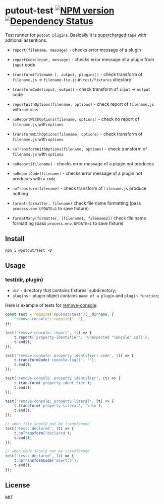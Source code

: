 # putout-test [![NPM version][NPMIMGURL]][NPMURL] [![Dependency Status][DependencyStatusIMGURL]][DependencyStatusURL]

[NPMIMGURL]:                https://img.shields.io/npm/v/@putout/test.svg?style=flat&longCache=true
[NPMURL]:                   https://npmjs.org/package/@putout/test"npm"

[DependencyStatusURL]:      https://david-dm.org/coderaiser/putout?path=packages/test-runner
[DependencyStatusIMGURL]:   https://david-dm.org/coderaiser/putout.svg?path=packages/test-runner

Test runner for `putout plugins`. Basically it is [supercharged](https://github.com/coderaiser/supertape) `tape` with aditional asseritions:

- `report(filename, message)` - checks error message of a plugin
- `reportCode(input, message)` - checks error message of a plugin from `input` code
- `transform(filename [, output, plugins])` - check transform of `filename.js` -> `filename-fix.js` in `test/fixtures` directory
- `transformCode(input, output)` - check transform of `input` -> `output` code

- `reportWithOptions(filename, options)` - check report of `filename.js` with `options`
- `noReportWithOptions(filename, options)` - check no report of `filename.js` with `options`
- `transformWithOptions(filename, options)` - check transform of `filename.js` with `options`
- `noTransformWithOptions(filename, options)` - check transform of `filename.js` with `options`

- `noReport(filename)` - checks error message of a plugin not produces
- `noReportCode(filename)` - checks error message of a plugin not produces with a `code`
- `noTransform(filename)` - check transform of `filename.js` produce nothing

- `format(formatter, filename)` check file name formatting (pass `process.env.UPDATE=1` to save fixture)
- `formatMany(formatter, [filename1, filename2])` check file name formatting (pass `process.env.UPDATE=1` to save fixture)

## Install

```
npm i @putout/test -D
```

## Usage

### test(dir, plugin)
- `dir` - directory that contains fixtures` subdirectory;
- `plugins` - plugin object contains `name of a plugin` and `plugin function`;

Here is example of tests for [remove-console](https://github.com/coderaiser/putout/tree/master/packages/plugin-remove-console):

```js
const test = require('@putout/test')(__dirname, {
    'remove-console': require('..'),
});

test('remove-console: report', (t) => {
    t.report('property-identifier', 'Unexpected "console" call');
    t.end();
});

test('remove-console: property identifier: code', (t) => {
    t.transformCode('console.log()', '');
    t.end();
});

test('remove-console: property identifier', (t) => {
    t.transform('property-identifier');
    t.end();
});

test('remove-console: property literal', (t) => {
    t.transform('property-literal', '\n\n');
    t.end();
});

// when file should not be transformed
test('test: declared', (t) => {
    t.noTransform('declared');
    t.end();
});

// when code should not be transformed
test('test: declared', (t) => {
    t.noTransformCode('alert()');
    t.end();
});
```

## License

MIT

